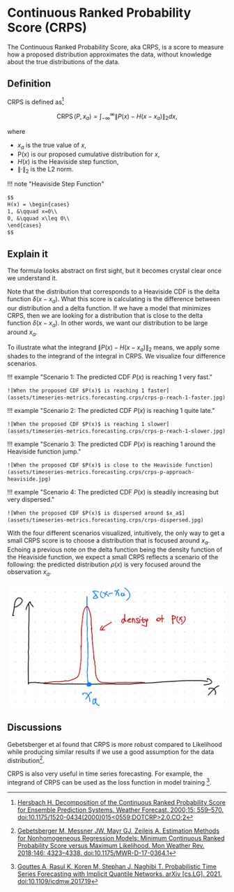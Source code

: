 # Continuous Ranked Probability Score (CRPS)

The Continuous Ranked Probability Score, aka CRPS, is a score to measure how a proposed distribution approximates the data, without knowledge about the true distributions of the data.


## Definition

CRPS is defined as[^Hersbach2000]

$$
\operatorname{CRPS}(P, x_a) = \int_{-\infty}^\infty  \lVert P(x) - H(x - x_a) \rVert_2 dx,
$$

where

- $x_a$ is the true value of $x$,
- P(x) is our proposed cumulative distribution for $x$,
- $H(x)$ is the Heaviside step function,
- $\lVert \cdot \rVert_2$ is the L2 norm.

!!! note "Heaviside Step Function"

    $$
    H(x) = \begin{cases}
    1, &\qquad x=0\\
    0, &\qquad x\leq 0\\
    \end{cases}
    $$


## Explain it


The formula looks abstract on first sight, but it becomes crystal clear once we understand it.


Note that the distribution that corresponds to a Heaviside CDF is the delta function $\delta(x-x_a)$. What this score is calculating is the difference between our distribution and a delta function. If we have a model that minimizes CRPS, then we are looking for a distribution that is close to the delta function $\delta(x-x_a)$. In other words, we want our distribution to be large around $x_a$.

To illustrate what the integrand $\lVert P(x) - H(x - x_a) \rVert_2$ means, we apply some shades to the integrand of the integral in CRPS. We visualize four difference scenarios.

!!! example "Scenario 1: The predicted CDF $P(x)$ is reaching 1 very fast."

    ![When the proposed CDF $P(x)$ is reaching 1 faster](assets/timeseries-metrics.forecasting.crps/crps-p-reach-1-faster.jpg)

!!! example "Scenario 2: The predicted CDF $P(x)$ is reaching 1 quite late."

    ![When the proposed CDF $P(x)$ is reaching 1 slower](assets/timeseries-metrics.forecasting.crps/crps-p-reach-1-slower.jpg)

!!! example "Scenario 3: The predicted CDF $P(x)$ is reaching 1 around the Heaviside function jump."

    ![When the proposed CDF $P(x)$ is close to the Heaviside function](assets/timeseries-metrics.forecasting.crps/crps-p-approach-heaviside.jpg)

!!! example "Scenario 4: The predicted CDF $P(x)$ is steadily increasing but very dispersed."

    ![When the proposed CDF $P(x)$ is dispersed around $x_a$](assets/timeseries-metrics.forecasting.crps/crps-dispersed.jpg)

With the four different scenarios visualized, intuitively, the only way to get a small CRPS score is to choose a distribution that is focused around $x_a$. Echoing a previous note on the delta function being the density function of the Heaviside function, we expect a small CRPS reflects a scenario of the following: the predicted distribution $\rho(x)$ is very focused around the observation $x_a$.

![densities of $P(x)$ and $H(x-x_a)$](assets/timeseries-metrics.forecasting.crps/crps-p-approach-heaviside-corresponding-density.jpg)


## Discussions

Gebetsberger et al found that CRPS is more robust compared to Likelihood while producing similar results if we use a good assumption for the data distribution[^Gebetsberger2018].

CRPS is also very useful in time series forecasting. For example, the integrand of CRPS can be used as the loss function in model training [^Gouttes2021].



[^Hersbach2000]: [Hersbach H. Decomposition of the Continuous Ranked Probability Score for Ensemble Prediction Systems. Weather Forecast. 2000;15: 559–570. doi:10.1175/1520-0434(2000)015<0559:DOTCRP>2.0.CO;2](http://dx.doi.org/10.1175/1520-0434(2000)015%3C0559:DOTCRP%3E2.0.CO;2)
[^Gouttes2021]: [Gouttes A, Rasul K, Koren M, Stephan J, Naghibi T. Probabilistic Time Series Forecasting with Implicit Quantile Networks. arXiv [cs.LG]. 2021. doi:10.1109/icdmw.2017.19](https://arxiv.org/abs/2107.03743)
[^Gebetsberger2018]: [Gebetsberger M, Messner JW, Mayr GJ, Zeileis A. Estimation Methods for Nonhomogeneous Regression Models: Minimum Continuous Ranked Probability Score versus Maximum Likelihood. Mon Weather Rev. 2018;146: 4323–4338. doi:10.1175/MWR-D-17-0364.1](https://journals.ametsoc.org/view/journals/mwre/146/12/mwr-d-17-0364.1.xml)
